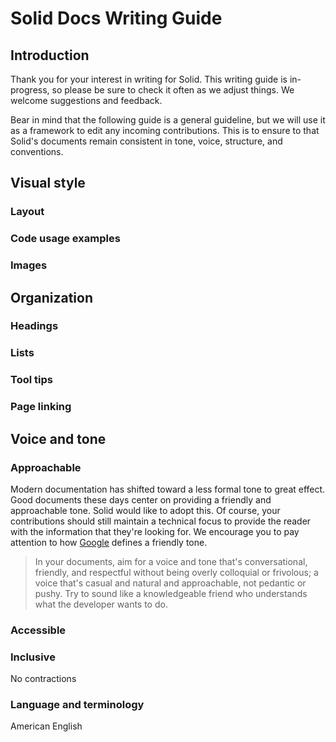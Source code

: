 # Solid Docs Writing Guide

## Introduction

Thank you for your interest in writing for Solid.
This writing guide is in-progress, so please be sure to check it often as we adjust things.
We welcome suggestions and feedback.

Bear in mind that the following guide is a general guideline, but we will use it as a framework to edit any incoming contributions.
This is to ensure to that Solid's documents remain consistent in tone, voice, structure, and conventions.

## Visual style

### Layout

### Code usage examples

### Images

## Organization

### Headings

### Lists

### Tool tips

### Page linking

## Voice and tone

### Approachable

Modern documentation has shifted toward a less formal tone to great effect.
Good documents these days center on providing a friendly and approachable tone.
Solid would like to adopt this.
Of course, your contributions should still maintain a technical focus to provide the reader with the information that they're looking for.
We encourage you to pay attention to how [Google](https://developers.google.com/style/tone) defines a friendly tone.

> In your documents, aim for a voice and tone that's conversational, friendly, and respectful without being overly colloquial or frivolous; a voice that's casual and natural and approachable, not pedantic or pushy. Try to sound like a knowledgeable friend who understands what the developer wants to do.

### Accessible

### Inclusive

No contractions

### Language and terminology

American English


